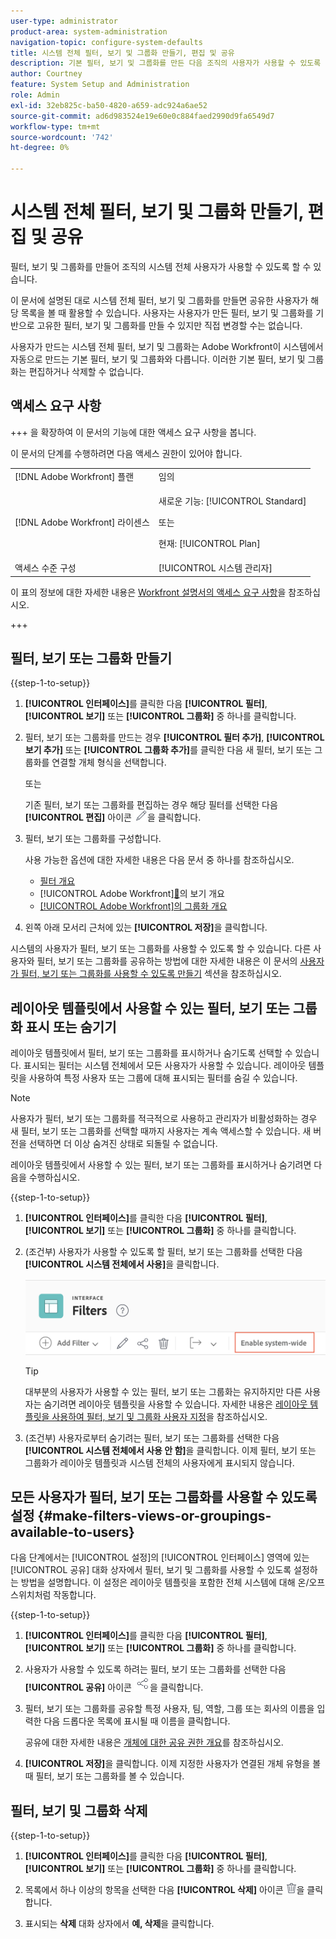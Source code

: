 ```yaml
---
user-type: administrator
product-area: system-administration
navigation-topic: configure-system-defaults
title: 시스템 전체 필터, 보기 및 그룹화 만들기, 편집 및 공유
description: 기본 필터, 보기 및 그룹화를 만든 다음 조직의 사용자가 사용할 수 있도록 할 수 있습니다.
author: Courtney
feature: System Setup and Administration
role: Admin
exl-id: 32eb825c-ba50-4820-a659-adc924a6ae52
source-git-commit: ad6d983524e19e60e0c884faed2990d9fa6549d7
workflow-type: tm+mt
source-wordcount: '742'
ht-degree: 0%

---
```


# 시스템 전체 필터, 보기 및 그룹화 만들기, 편집 및 공유

<!-- Audited: 5/2025 -->

<!--
<p data-mc-conditions="QuicksilverOrClassic.Draft mode">***DON'T DELETE, DRAFT OR HIDE THIS ARTICLE. IT IS LINKED TO THE PRODUCT, THROUGH THE CONTEXT SENSITIVE HELP LINKS. **</p>
-->

필터, 보기 및 그룹화를 만들어 조직의 시스템 전체 사용자가 사용할 수 있도록 할 수 있습니다.

이 문서에 설명된 대로 시스템 전체 필터, 보기 및 그룹화를 만들면 공유한 사용자가 해당 목록을 볼 때 활용할 수 있습니다. 사용자는 사용자가 만든 필터, 보기 및 그룹화를 기반으로 고유한 필터, 보기 및 그룹화를 만들 수 있지만 직접 변경할 수는 없습니다.

사용자가 만드는 시스템 전체 필터, 보기 및 그룹화는 Adobe Workfront이 시스템에서 자동으로 만드는 기본 필터, 보기 및 그룹화와 다릅니다. 이러한 기본 필터, 보기 및 그룹화는 편집하거나 삭제할 수 없습니다.

## 액세스 요구 사항

+++ 을 확장하여 이 문서의 기능에 대한 액세스 요구 사항을 봅니다.

이 문서의 단계를 수행하려면 다음 액세스 권한이 있어야 합니다.

<table style="table-layout:auto"> 
 <col> 
 <col> 
 <tbody> 
  <tr> 
   <td role="rowheader">[!DNL Adobe Workfront] 플랜</td> 
   <td>임의</td> 
  </tr> 
  <tr> 
   <td role="rowheader">[!DNL Adobe Workfront] 라이센스</td> 
   <td><p>새로운 기능: [!UICONTROL Standard]</p>
   또는
   <p>현재: [!UICONTROL Plan]</p>
   </td> 
  </tr>
  <tr> 
  <tr> 
   <td role="rowheader">액세스 수준 구성</td> 
   <td>[!UICONTROL 시스템 관리자]</td>
  </tr> 
 </tbody> 
</table>

이 표의 정보에 대한 자세한 내용은 [Workfront 설명서의 액세스 요구 사항](/help/quicksilver/administration-and-setup/add-users/access-levels-and-object-permissions/access-level-requirements-in-documentation.md)을 참조하십시오.

+++

## 필터, 보기 또는 그룹화 만들기

{{step-1-to-setup}}


1. **[!UICONTROL 인터페이스]**&#x200B;를 클릭한 다음 **[!UICONTROL 필터]**, **[!UICONTROL 보기]** 또는 **[!UICONTROL 그룹화]** 중 하나를 클릭합니다.

1. 필터, 보기 또는 그룹화를 만드는 경우 **[!UICONTROL 필터 추가]**, **[!UICONTROL 보기 추가]** 또는 **[!UICONTROL 그룹화 추가]**&#x200B;를 클릭한 다음 새 필터, 보기 또는 그룹화를 연결할 개체 형식을 선택합니다.

   또는

   기존 필터, 보기 또는 그룹화를 편집하는 경우 해당 필터를 선택한 다음 **[!UICONTROL 편집]** 아이콘 ![편집 아이콘](assets/edit-icon.png)을 클릭합니다.

1. 필터, 보기 또는 그룹화를 구성합니다.

   사용 가능한 옵션에 대한 자세한 내용은 다음 문서 중 하나를 참조하십시오.

   * [필터 개요](../../../reports-and-dashboards/reports/reporting-elements/filters-overview.md)
   * [!UICONTROL Adobe Workfront][&#128279;](../../../reports-and-dashboards/reports/reporting-elements/views-overview.md)의 보기 개요
   * [[!UICONTROL Adobe Workfront]의 그룹화 개요](../../../reports-and-dashboards/reports/reporting-elements/groupings-overview.md)

1. 왼쪽 아래 모서리 근처에 있는 **[!UICONTROL 저장]**&#x200B;을 클릭합니다.

시스템의 사용자가 필터, 보기 또는 그룹화를 사용할 수 있도록 할 수 있습니다. 다른 사용자와 필터, 보기 또는 그룹화를 공유하는 방법에 대한 자세한 내용은 이 문서의 [사용자가 필터, 보기 또는 그룹화를 사용할 수 있도록 만들기](#make-filters-views-or-groupings-available-to-users) 섹션을 참조하십시오.


## 레이아웃 템플릿에서 사용할 수 있는 필터, 보기 또는 그룹화 표시 또는 숨기기

레이아웃 템플릿에서 필터, 보기 또는 그룹화를 표시하거나 숨기도록 선택할 수 있습니다. 표시되는 필터는 시스템 전체에서 모든 사용자가 사용할 수 있습니다. 레이아웃 템플릿을 사용하여 특정 사용자 또는 그룹에 대해 표시되는 필터를 숨길 수 있습니다.

>[!NOTE]
>
>사용자가 필터, 보기 또는 그룹화를 적극적으로 사용하고 관리자가 비활성화하는 경우 새 필터, 보기 또는 그룹화를 선택할 때까지 사용자는 계속 액세스할 수 있습니다. 새 버전을 선택하면 더 이상 숨겨진 상태로 되돌릴 수 없습니다.

레이아웃 템플릿에서 사용할 수 있는 필터, 보기 또는 그룹화를 표시하거나 숨기려면 다음을 수행하십시오.

{{step-1-to-setup}}

1. **[!UICONTROL 인터페이스]**&#x200B;를 클릭한 다음 **[!UICONTROL 필터]**, **[!UICONTROL 보기]** 또는 **[!UICONTROL 그룹화]** 중 하나를 클릭합니다.

1. (조건부) 사용자가 사용할 수 있도록 할 필터, 보기 또는 그룹화를 선택한 다음 **[!UICONTROL 시스템 전체에서 사용]**&#x200B;을 클릭합니다.

   ![](assets/enable-system-wide-fvg.png)

   >[!TIP]
   >
   >대부분의 사용자가 사용할 수 있는 필터, 보기 또는 그룹화는 유지하지만 다른 사용자는 숨기려면 레이아웃 템플릿을 사용할 수 있습니다. 자세한 내용은 [레이아웃 템플릿을 사용하여 필터, 보기 및 그룹화 사용자 지정](/help/quicksilver/administration-and-setup/customize-workfront/use-layout-templates/customize-fvg-list-controls-layout-template.md)을 참조하십시오.

1. (조건부) 사용자로부터 숨기려는 필터, 보기 또는 그룹화를 선택한 다음 **[!UICONTROL 시스템 전체에서 사용 안 함]**&#x200B;을 클릭합니다. 이제 필터, 보기 또는 그룹화가 레이아웃 템플릿과 시스템 전체의 사용자에게 표시되지 않습니다.


## 모든 사용자가 필터, 보기 또는 그룹화를 사용할 수 있도록 설정 {#make-filters-views-or-groupings-available-to-users}

다음 단계에서는 [!UICONTROL 설정]의 [!UICONTROL 인터페이스] 영역에 있는 [!UICONTROL 공유] 대화 상자에서 필터, 보기 및 그룹화를 사용할 수 있도록 설정하는 방법을 설명합니다. 이 설정은 레이아웃 템플릿을 포함한 전체 시스템에 대해 온/오프 스위치처럼 작동합니다.

{{step-1-to-setup}}

1. **[!UICONTROL 인터페이스]**&#x200B;를 클릭한 다음 **[!UICONTROL 필터]**, **[!UICONTROL 보기]** 또는 **[!UICONTROL 그룹화]** 중 하나를 클릭합니다.

1. 사용자가 사용할 수 있도록 하려는 필터, 보기 또는 그룹화를 선택한 다음 **[!UICONTROL 공유]** 아이콘 ![공유 아이콘](assets/share-icon.png)을 클릭합니다.
1. 필터, 보기 또는 그룹화를 공유할 특정 사용자, 팀, 역할, 그룹 또는 회사의 이름을 입력한 다음 드롭다운 목록에 표시될 때 이름을 클릭합니다.

   공유에 대한 자세한 내용은 [개체에 대한 공유 권한 개요](../../../workfront-basics/grant-and-request-access-to-objects/sharing-permissions-on-objects-overview.md)를 참조하십시오.

1. **[!UICONTROL 저장]**&#x200B;을 클릭합니다. 이제 지정한 사용자가 연결된 개체 유형을 볼 때 필터, 보기 또는 그룹화를 볼 수 있습니다.

## 필터, 보기 및 그룹화 삭제

{{step-1-to-setup}}

1. **[!UICONTROL 인터페이스]**&#x200B;를 클릭한 다음 **[!UICONTROL 필터]**, **[!UICONTROL 보기]** 또는 **[!UICONTROL 그룹화]** 중 하나를 클릭합니다.

1. 목록에서 하나 이상의 항목을 선택한 다음 **[!UICONTROL 삭제]** 아이콘 ![삭제 아이콘](assets/delete.png)을 클릭합니다.

1. 표시되는 **삭제** 대화 상자에서 **예, 삭제**&#x200B;을 클릭합니다.

